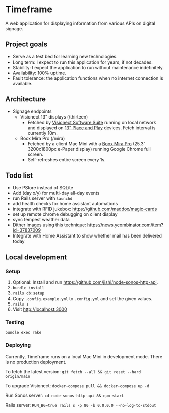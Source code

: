 # Timeframe

A web application for displaying information from various APIs on digital signage.

## Project goals

- Serve as a test bed for learning new technologies.
- Long term: I expect to run this application for years, if not decades.
- Stability: I expect the application to run without maintenance indefinitely.
- Availability: 100% uptime.
- Fault tolerance: the application functions when no internet connection is available.

## Architecture

- Signage endpoints
    - Visionect 13" displays (/thirteen)
        - Fetched by [Visionect Software Suite](https://docs.visionect.com/VisionectSoftwareSuite/index.html) running on local network and displayed on [13" Place and Play](https://www.visionect.com/shop/place-play-13/) devices. Fetch interval is currently 10m.
    - Boox Mira Pro (/mira)
        - Fetched by a client Mac Mini with a [Boox Mira Pro](https://shop.boox.com/products/mira) (25.3" 3200x1800px e-Paper display) running Google Chrome full screen.
        - Self-refreshes entire screen every 1s.

## Todo list

- Use PStore instead of SQLite
- Add (day x/y) for multi-day all-day events
- run Rails server with `launchd`
- add health checks for home assistant automations
- integrate with RFID jukebox: https://github.com/maddox/magic-cards
- set up remote chrome debugging on client display
- sync tempest weather data
- Dither images using this technique: https://news.ycombinator.com/item?id=37837009
- Integrate with Home Assistant to show whether mail has been delivered today

## Local development

### Setup

1) Optional: Install and run https://github.com/jishi/node-sonos-http-api.
2) `bundle install`
3) `rails db:setup`
4) Copy `.config.example.yml` to `.config.yml` and set the given values.
5) `rails s`
6) Visit [http://localhost:3000](http://localhost:3000)

### Testing

`bundle exec rake`

### Deploying

Currently, Timeframe runs on a local Mac Mini in development mode. There is no production deployment.

To fetch the latest version: `git fetch --all && git reset --hard origin/main`

To upgrade Visionect: `docker-compose pull && docker-compose up -d`

Run Sonos server: `cd node-sonos-http-api && npm start`

Rails server: `RUN_BG=true rails s -p 80 -b 0.0.0.0 --no-log-to-stdout`
